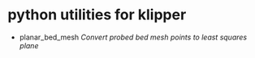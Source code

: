 # python utilities for klipper

* planar_bed_mesh
_Convert probed bed mesh points to least squares plane_
